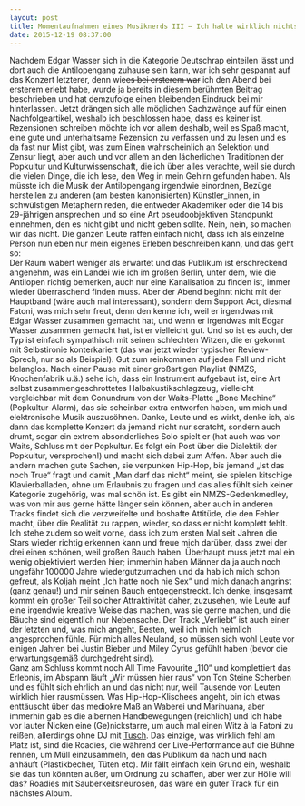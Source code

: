 ```yaml
---
layout: post
title: Momentaufnahmen eines Musiknerds III – Ich halte wirklich nichts vom Fasten
date: 2015-12-19 08:37:00
---
```


Nachdem Edgar Wasser sich in die Kategorie Deutschrap einteilen lässt und dort auch die Antilopengang zuhause sein kann, war ich sehr gespannt auf das Konzert letzterer, denn wie<del>es bei ersterem war</del> ich den Abend bei ersterem erlebt habe, wurde ja bereits in [diesem berühmten Beitrag](http://grillmoebel.github.io/2015/04/14/fourtyfifth-post/) beschrieben und hat demzufolge einen bleibenden Eindruck bei mir hinterlassen. Jetzt drängen sich alle möglichen Sachzwänge auf für einen Nachfolgeartikel, weshalb ich beschlossen habe, dass es keiner ist. Rezensionen schreiben möchte ich vor allem deshalb, weil es Spaß macht, eine gute und unterhaltsame Rezension zu verfassen und zu lesen und es da fast nur Mist gibt, was zum Einen wahrscheinlich an Selektion und Zensur liegt, aber auch und vor allem an den lächerlichen Traditionen der Popkultur und Kulturwissenschaft, die ich über alles verachte, weil sie durch die vielen Dinge, die ich lese, den Weg in mein Gehirn gefunden haben. Als müsste ich die Musik der Antilopengang irgendwie einordnen, Bezüge herstellen zu anderen (am besten kanonisierten) Künstler\_innen, in schwülstigen Metaphern reden, die entweder Akademiker oder die 14 bis 29-jährigen ansprechen und so eine Art pseudoobjektiven Standpunkt einnehmen, den es nicht gibt und nicht geben sollte. Nein, nein, so machen wir das nicht. Die ganzen Leute raffen einfach nicht, dass ich als einzelne Person nun eben nur mein eigenes Erleben beschreiben kann, und das geht so:<br>
Der Raum wabert weniger als erwartet und das Publikum ist erschreckend angenehm, was ein Landei wie ich im großen Berlin, unter dem, wie die Antilopen richtig bemerken, auch nur eine Kanalisation zu finden ist, immer wieder überraschend finden muss. Aber der Abend beginnt nicht mit der Hauptband (wäre auch mal interessant), sondern dem Support Act, diesmal Fatoni, was mich sehr freut, denn den kenne ich, weil er irgendwas mit Edgar Wasser zusammen gemacht hat, und wenn er irgendwas mit Edgar Wasser zusammen gemacht hat, ist er vielleicht gut. Und so ist es auch, der Typ ist einfach sympathisch mit seinen schlechten Witzen, die er gekonnt mit Selbstironie konterkariert (das war jetzt wieder typischer Review-Sprech, nur so als Beispiel). Gut zum reinkommen auf jeden Fall und nicht belanglos. Nach einer Pause mit einer großartigen Playlist (NMZS, Knochenfabrik u.ä.) sehe ich, dass ein Instrument aufgebaut ist, eine Art selbst zusammengeschrottetes Halbakustikschlagzeug, vielleicht vergleichbar mit dem Conundrum von der Waits-Platte „Bone Machine“ (Popkultur-Alarm), das sie scheinbar extra entworfen haben, um mich und elektronische Musik auszusöhnen. Danke, Leute und es wirkt, denke ich, als dann das komplette Konzert da jemand nicht nur scratcht, sondern auch drumt, sogar ein extrem absonderliches Solo spielt er (hat auch was von Waits, Schluss mit der Popkultur. Es folgt ein Post über die Dialektik der Popkultur, versprochen!) und macht sich dabei zum Affen. Aber auch die andern machen gute Sachen, sie verpunken Hip-Hop, bis jemand „Ist das noch True“ fragt und damit „Man darf das nicht“ meint, sie spielen kitschige Klavierballaden, ohne um Erlaubnis zu fragen und das alles fühlt sich keiner Kategorie zugehörig, was mal schön ist. Es gibt ein NMZS-Gedenkmedley, was von mir aus gerne hätte länger sein können, aber auch in anderen Tracks findet sich die verzweifelte und boshafte Attitüde, die den Fehler macht, über die Realität zu rappen, wieder, so dass er nicht komplett fehlt. Ich stehe zudem so weit vorne, dass ich zum ersten Mal seit Jahren die Stars wieder richtig erkennen kann und freue mich darüber, dass zwei der drei einen schönen, weil großen Bauch haben. Überhaupt muss jetzt mal ein wenig objektiviert werden hier; immerhin haben Männer da ja auch noch ungefähr 100000 Jahre wiedergutzumachen und da hab ich mich schon gefreut, als Koljah meint „Ich hatte noch nie Sex“ und mich danach angrinst (ganz genau!) und mir seinen Bauch entgegenstreckt. Ich denke, insgesamt kommt ein großer Teil solcher Attraktivität daher, zuzusehen, wie Leute auf eine irgendwie kreative Weise das machen, was sie gerne machen, und die Bäuche sind eigentlich nur Nebensache. Der Track „Verliebt“ ist auch einer der letzten und, was mich angeht, Besten, weil ich mich heimlich angesprochen fühle. Für mich alles Neuland, so müssen sich wohl Leute vor einigen Jahren bei Justin Bieber und Miley Cyrus gefühlt haben (bevor die erwartungsgemäß durchgedreht sind).<br>
 Ganz am Schluss kommt noch All Time Favourite „110“ und komplettiert das Erlebnis, im Abspann läuft „Wir müssen hier raus“ von Ton Steine Scherben und es fühlt sich ehrlich an und das nicht nur, weil Tausende von Leuten wirklich hier rausmüssen. Was Hip-Hop-Klischees angeht, bin ich etwas enttäuscht über das mediokre Maß an Waberei und Marihuana, aber immerhin gab es die albernen Handbewegungen (reichlich) und ich habe vor lauter Nicken eine (Ge)nickstarre, um auch mal einen Witz à la Fatoni zu reißen, allerdings ohne DJ mit [Tusch](https://www.youtube.com/watch?v=iLkU2w0V_Z4). Das einzige, was wirklich fehl am Platz ist, sind die Roadies, die während der Live-Performance auf die Bühne rennen, um Müll einzusammeln, den das Publikum da nach und nach anhäuft (Plastikbecher, Tüten etc). Mir fällt einfach kein Grund ein, weshalb sie das tun könnten außer, um Ordnung zu schaffen, aber wer zur Hölle will das? Roadies mit Sauberkeitsneurosen, das wäre ein guter Track für ein nächstes Album.

